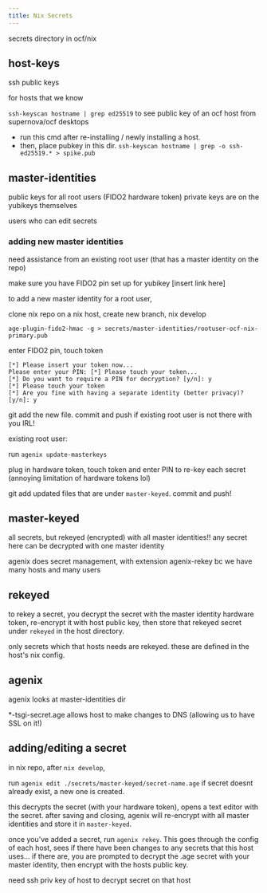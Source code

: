 ```yaml
---
title: Nix Secrets
---
```


secrets directory in ocf/nix

## host-keys

ssh public keys

for hosts that we know

`ssh-keyscan hostname | grep ed25519` to see public key of an ocf host from supernova/ocf desktops
- run this cmd after re-installing / newly installing a host.
- then, place pubkey in this dir. `ssh-keyscan hostname | grep -o ssh-ed25519.* > spike.pub`

## master-identities

public keys for all root users (FIDO2 hardware token)
private keys are on the yubikeys themselves

users who can edit secrets

### adding new master identities

need assistance from an existing root user (that has a master identity on the repo)

make sure you have FIDO2 pin set up for yubikey [insert link here]

to add a new master identity for a root user,

clone nix repo on a nix host, create new branch, nix develop

`age-plugin-fido2-hmac -g > secrets/master-identities/rootuser-ocf-nix-primary.pub`

enter FIDO2 pin, touch token

```
[*] Please insert your token now...
Please enter your PIN: [*] Please touch your token...
[*] Do you want to require a PIN for decryption? [y/n]: y
[*] Please touch your token
[*] Are you fine with having a separate identity (better privacy)? [y/n]: y
```

git add the new file. commit and push if existing root user is not there with you IRL!

existing root user:

run `agenix update-masterkeys`

plug in hardware token, touch token and enter PIN to re-key each secret
(annoying limitation of hardware tokens lol)

git add updated files that are under `master-keyed`. commit and push!

## master-keyed

all secrets, but rekeyed (encrypted) with all master identities!!
any secret here can be decrypted with one master identity

agenix does secret management, with extension agenix-rekey bc we have many
hosts and many users

## rekeyed

to rekey a secret, you decrypt the secret with the master identity hardware token, re-encrypt it with host public key, then store that rekeyed secret under `rekeyed` in the host directory.

only secrets which that hosts needs are rekeyed. these are defined in the host's nix config.

## agenix

agenix looks at master-identities dir 

\*-tsgi-secret.age allows host to make changes to DNS (allowing us to have SSL on it!)

## adding/editing a secret

in nix repo, after `nix develop`,

run `agenix edit ./secrets/master-keyed/secret-name.age`
if secret doesnt already exist, a new one is created.

this decrypts the secret (with your hardware token), opens a text editor with the secret. after saving and closing, agenix will re-encrypt with all master identities and store it in `master-keyed`.

once you've added a secret, run `agenix rekey`. This goes through the config of each host, sees if there have been changes to any secrets that this host uses... if there are, you are prompted to decrypt the .age secret with your master identity, then encrypt with the hosts public key.

need ssh priv key of host to decrypt secret on that host

